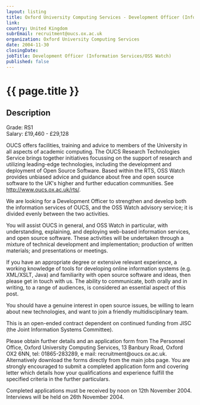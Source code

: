 ```yaml
---
layout: listing
title: Oxford University Computing Services - Development Officer (Information Services/OSS Watch)
link:
country: United Kingdom
subrEmail: recruitment@oucs.ox.ac.uk
organization: Oxford University Computing Services 
date: 2004-11-30
closingDate: 
jobTitle: Development Officer (Information Services/OSS Watch)
published: false
---
```



# {{ page.title }}

## Description



<p>Grade: RS1<br />
Salary: £19,460 - £29,128</p>
<p>OUCS offers facilities, training and advice to members of the University in all aspects of academic computing. The OUCS Research Technologies Service brings together initiatives focussing on the support of research and utilizing leading-edge technologies, including the development and deployment of Open Source Software. Based within the RTS, OSS Watch provides unbiased advice and guidance about free and open source software to the UK's higher and further education communities. See <a href="http://www.oucs.ox.ac.uk/rts/">http://www.oucs.ox.ac.uk/rts/</a>.</p>

<p>We are looking for a Development Officer to strengthen and develop both the information services of OUCS, and the OSS Watch advisory service; it is divided evenly between the two activities.</p>

<p>You will assist OUCS in general, and OSS Watch in particular, with understanding, explaining, and deploying web-based information services, and open source software. These activities will be undertaken through a mixture of technical development and implementation; production of written materials; and presentations or meetings.</p>

<p>If you have an appropriate degree or extensive relevant experience, a working knowledge of tools for developing online  information systems (e.g. XML/XSLT, Java) and familiarity with open source software and ideas, then please get in touch  with us. The ability to communicate, both orally and in writing, to a range of audiences, is considered an essential  aspect of this post.</p>

<p>You should have a genuine interest in open source issues, be willing to learn about new technologies, and want to join a friendly multidisciplinary team.</p>

<p>This is an open-ended contract dependent on continued funding from JISC (the Joint Information Systems Committee).</p>

<p>Please obtain further details and an application form from The Personnel Office, Oxford University Computing Services, 13 Banbury Road, Oxford OX2 6NN, tel: 01865-283289, e mail: recruitment@oucs.ox.ac.uk. Alternatively download the forms directly from the main jobs page. You are strongly encouraged to submit a completed application form and covering letter which details how your qualifications and experience fulfill the specified criteria in the further particulars.</p>

<p>Completed applications must be received by noon on 12th November 2004. Interviews will be held on 26th November 2004.</p>
